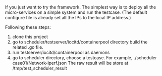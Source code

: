 If you just want to try the framework.
The simplest way is to deploy all the micro-services on a simple system and run the testcase.
(The default configure file is already set all the IPs to the local IP address.)

Following these steps:
1. clone this project
2. go to scheduler/testserver/iocitd/containerpool directory
   build the related .go file.
3. run testserver/iocitd/containerpool as daemons
4. go to scheduler directory, choose a testcase.
   For example,
	./scheduler case01/Network-iperf.json
   The raw result will be store at /tmp/test_scheduler_result
